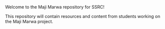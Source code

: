 Welcome to the Maji Marwa repository for SSRC!

This repository will contain resources and content from students working on the Maji Marwa project. 
